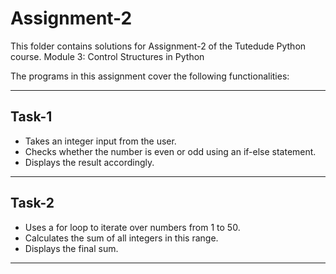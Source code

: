 # Assignment-2

This folder contains solutions for Assignment-2 of the Tutedude Python course.
Module 3: Control Structures in Python

The programs in this assignment cover the following functionalities:

---

## Task-1

- Takes an integer input from the user.
- Checks whether the number is even or odd using an if-else statement.
- Displays the result accordingly.

---

## Task-2

- Uses a for loop to iterate over numbers from 1 to 50.
- Calculates the sum of all integers in this range.
- Displays the final sum.

---